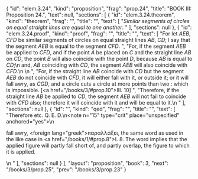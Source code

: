 {
  "id": "elem.3.24",
  "kind": "proposition",
  "frag": "prop.24",
  "title": "BOOK III: Proposition 24.",
  "text": null,
  "sections": [
    {
      "id": "elem.3.24.theorem",
      "kind": "theorem",
      "frag": "",
      "title": "",
      "text": [
        "<var>Similar segments of circles on equal straight lines are equal to one another</var>. "
      ],
      "sections": null
    },
    {
      "id": "elem.3.24.proof",
      "kind": "proof",
      "frag": "",
      "title": "",
      "text": [
        "For let <var>AEB</var>, <var>CFD</var> be similar segments of circles on equal straight lines <var>AB</var>, <var>CD</var>; I say that the segment <var>AEB</var> is equal to the segment <var>CFD</var>. ",
        "For, if the segment <var>AEB</var> be applied to <var>CFD</var>, and if the point <var>A</var> be placed on <var>C</var> and the straight line <var>AB</var> on <var>CD</var>, the point <var>B</var> will also coincide with the point <var>D</var>, because <var>AB</var> is equal to <var>CD</var>;\n       and, <var>AB</var> coinciding with <var>CD</var>, the segment <var>AEB</var> will also coincide with <var>CFD</var>.\n       \n      ",
        "For, if the straight line <var>AB</var> coincide with <var>CD</var> but the segment <var>AEB</var> do not coincide with <var>CFD</var>, it will either fall with it, or outside it; or it will fall awry, as <var>CGD</var>, and a circle cuts a circle at more points than two : which is impossible. [<a href=\"/books/3/#prop.10\">III. 10</a>] ",
        "Therefore, if the straight line <var>AB</var> be applied to <var>CD</var>, the segment <var>AEB</var> will not fail to coincide with <var>CFD</var> also; therefore it will coincide with it and will be equal to it.\n       "
      ],
      "sections": null
    },
    {
      "id": "",
      "kind": "qed",
      "frag": "",
      "title": "",
      "text": [
        "Therefore etc. Q. E. D.\n<note n=\"15\" type=\"crit\" place=\"unspecified\" anchored=\"yes\">\n        <p>fall awry, <foreign lang=\"greek\">παραλλάξει</foreign>, the same word as used in the like case in <a href=\"/books/1/#prop.8\">I. 8</a>. The word implies that the applied figure will partly fall short of, and partly overlap, the figure to which it is applied.</p>\n       </note>"
      ],
      "sections": null
    }
  ],
  "layout": "proposition",
  "book": 3,
  "next": "/books/3/prop.25",
  "prev": "/books/3/prop.23"
}
